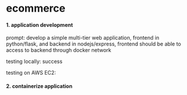 # ecommerce

#### 1. application development

prompt: develop a simple multi-tier web application, frontend in python/flask, and backend in nodejs/express, frontend should be able to access to backend through docker network

testing locally: success

testing on AWS EC2:

#### 2. containerize application